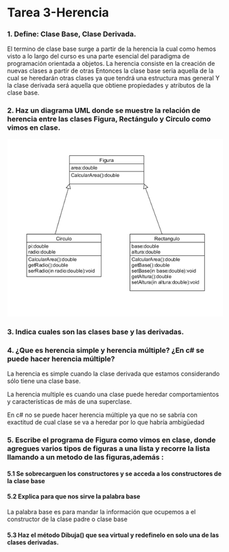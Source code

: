 # Tarea 3-Herencia
###  1.  Define: Clase Base, Clase Derivada.



El termino de clase base surge a partir de la herencia la cual como hemos visto a lo largo del curso es una parte esencial del paradigma de programación orientada a objetos.
La herencia consiste en la creación de nuevas clases a partir de otras
Entonces la clase base seria aquella de la cual se heredarán otras clases ya que tendrá una estructura mas general 
Y la clase derivada será aquella que obtiene propiedades y atributos de la clase base. 
###  2.  Haz un diagrama UML donde se muestre la relación de herencia entre las  clases Figura, Rectángulo y Circulo como vimos en clase.


![UML](https://github.com/im-light/Tarea3-Herencia/blob/master/imagenes/uml%20figura.png)


###  3.  Indica cuales son las clases base y las derivadas.

###  4. ¿Que es herencia simple y herencia múltiple? ¿En c# se puede hacer herencia múltiple?

La herencia es simple cuando la clase derivada que estamos considerando sólo tiene una clase base.


La herencia multiple es cuando una clase puede heredar comportamientos y características de más de una superclase.


En c# no se puede hacer herencia múltiple ya que no se sabría con exactitud de cual clase se va a heredar por lo que habría ambigüedad 

###  5. Escribe el programa de Figura como vimos en clase, donde agregues varios tipos de figuras a una lista y recorre la lista llamando a un metodo de las figuras,además :
#### 5.1 Se sobrecarguen los constructores y se acceda a los constructores de la clase base 
#### 5.2 Explica para que nos sirve la palabra base

La palabra base es para mandar la información que ocupemos a el constructor de la clase padre o clase base 

#### 5.3  Haz el método Dibuja() que sea virtual y redefinelo en solo una de las clases derivadas.  




